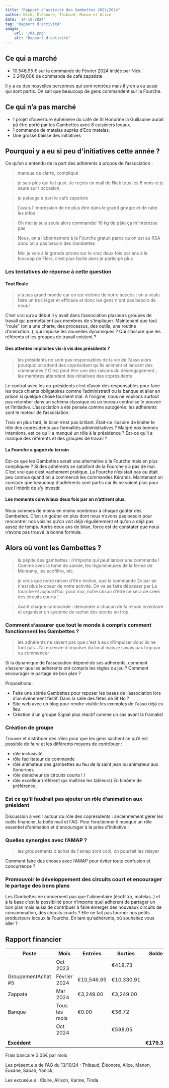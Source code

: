 ```yaml
---
title: "Rapport d’activité des Gambettes 2023/2024"
author: Nick, Éléonore, Thibaud, Manon et Alice
date: '14-10-2024'
tag: "Rapport d'activité"
image:
    url: '/RA.png'
    alt: "Rapport d'activité"
---
```


## Ce qui a marché
* 10.546,95 € sur la commande de Février 2024 initiée par Nick
* 3 249,00€ de commande de café zapatiste

Il y a eu des nouvelles personnes qui sont rentrées mais il y en a eu aussi qui sont partis. On sait que beaucoup de gens commandent sur la Fourche.

## Ce qui n’a pas marché
* 1 projet d’ouverture éphémère du café de St Honorine la Guillaume aurait pû être porté par les Gambettes avec 8 cuisiniers locaux. 
* 1 commande de matelas auprès d’Eco matelas.
* Une grosse baisse des initiatives

## Pourquoi y a eu si peu d'initiatives cette année ?
Ce qu’on a entendu de la part des adhérents à propos de l’association : 

<blockquote>manque de clarté, compliqué</blockquote>
<blockquote>je sais plus qui fait quoi. Je reçois un mail de Nick tous les 6 mois et je saute sur l'occasion.</blockquote>
<blockquote>je patauge à part le café zapatiste</blockquote>
<blockquote>j'avais l'impression de ne plus être dans le grand groupe et de rater les infos</blockquote>
<blockquote>Oh moi je suis seule alors commander 10 kg de pâte ça m'intéresse pas</blockquote>
<blockquote>Nous, on a l’abonnement à la Fourche gratuit parce qu’on est au RSA donc on a pas besoin des Gambettes</blockquote>
<blockquote>Moi je vais à la grande promo sur le vrac deux fois par ans à la biocoop de Flers, c’est plus facile alors je participe plus</blockquote>

### Les tentatives de réponse à cette question 
#### Tout Roule
<blockquote>y'a pas grand monde car on est victime de notre succès : on a voulu faire un truc léger et efficace et donc les gens n'ont pas besoin de nous !</blockquote>

C’est vrai qu’au début il y avait dans l’association plusieurs groupes de travail qui permettaient aux membres de s'impliquer. Maintenant que tout “roule” (on a une charte, des processus, des outils, une routine d’animation..), qui impulse les nouvelles dynamiques ? Qui s’assure que les référents et les groupes de travail existent ?

#### Des attentes implicites vis-à vis des présidents ?
<blockquote>les présidents ne sont pas responsables de la vie de l'asso alors pourquoi on attend des coprésident qu'ils animent et lancent des commandes ?  C'est peut être une des raisons du désengagement ; les membres attendent des initiatives des coprésidents</blockquote>

Le contrat avec les co-présidents c’est d’avoir des responsables pour faire les trucs chiants obligatoires comme l’administratif ou la banque et aller en prison si quelque chose tournent mal.
A l’origine, nous ne voulions surtout pas retomber dans un schéma classique où un bureau  centralise le pouvoir et l’initiative. L’association a été pensée comme autogérée: les adhérents sont le moteur de l’association.

Trois en plus tard, le bilan n’est pas brillant. Était-ce illusoire de limiter le rôle des coprésidents aux formalités administratives ? Malgré nos bonnes intentions, est ce qu’il a manqué un rôle à la présidence ? Est-ce qu’il a manqué des référents et des groupes de travail ? 

#### La Fourche a gagné du terrain
Est-ce que les Gambettes serait une alternative à la Fourche mais en plus compliquée ? Si des adhérents se satisfont de la Fourche y’a pas de mal. C’est vrai que c’est vachement pratique.  La Fourche n’existait pas ou était peu connue quand on a commencé les commandes Kéramis. Maintenant on constate que beaucoup d'adhérents sont partis car ils ne voient plus pour eux l'intérêt de s’y investir.

#### Les moments conviviaux deux fois par an n’attirent plus, 
Nous sommes de moins en moins nombreux à chaque goûter des Gambettes.
C’est un goûter en plus dont nous n’avons pas besoin pour rencontrer nos voisins qu’on voit déjà régulièrement et qu’on a déjà pas assez de temps. Après deux ans de bilan, force est de constater que nous n’avons pas trouvé la bonne formule.

## Alors où vont les Gambettes ?
<blockquote>la pépite des gambettes : n'importe qui peut lancer une commande ! Comme avec la tome de savoie, les légumineuses de la ferme de Montamy, les ecofiltro, etc.</blockquote>
<blockquote>je crois que notre raison d'être évolue, que la commande 2x par an n'est plus le coeur de notre activité. On va se faire dépasser par La fourche et aujourd'hui, pour moi, notre raison d'être ce sera de créer des circuits courts !</blockquote>
<blockquote>Avant chaque commande : demander à chacun de faire son inventaire et organiser un système de rachat des stocks en trop</blockquote>

### Comment s’assurer que tout le monde à compris comment fonctionnent les Gambettes ?
<blockquote>les adhérents ne savent pas que c'est à eux d'impulser donc ils ne font pas. J'ai eu envie d'impulser du local mais je savais pas trop par ou commencer</blockquote>

Si la dynamique de l’association dépend de ses adhérents, comment s’assurer que les adhérents ont compris les règles du jeu ? Comment encourager le partage de bon plan ?

Propositions : 
* Faire une soirée Gambettes pour reposer les bases de l’association lors d’un événement festif. Dans la salle des fêtes de St Ho ?
* Site web avec un blog pour rendre visible les exemples de l'asso déjà eu lieu 
* Création d’un groupe Signal plus réactif comme un sas avant la framalist

### Création de groupe 
Trouver et distribuer des rôles pour que les gens sachent ce qu’il est possible de faire et les différents moyens de contribuer : 
* rôle inclusivité 
* rôle facilitateur de commande 
* rôle animateur des gambettes au feu de la saint jean ou animateur aux Sonorines 
* rôle dénicheur de circuits courts ! / 
* rôle excelleur (référent qui maîtrise les tableurs)
En binôme de préférence.

### Est ce qu’il faudrait pas ajouter un rôle d’animation aux président 
Discussion à venir autour du rôle des coprésidents : anciennement gérer les outils financier, la boîte mail et l'AG. Pour fonctionner il manque un rôle essentiel d'animation et d'encourager à la prise d'initiative !

### Quelles synergies avec l’AMAP ?
<blockquote>les groupements d'achat de l'amap sont cool, on pourrait les relayer</blockquote>
Comment faire des choses avec l’AMAP pour éviter toute confusion et concurrence ?

### Promouvoir le développement des circuits court et encourager le partage des bons plans
Les Gambettes ne concernent pas que l'alimentaire (écofiltro, matelas..) et à la base c’est la possibilité pour n’importe quel adhérent de partager un bon plan mais aussi de contribuer à faire émerger des nouveaux circuits de consommation, des circuits courts ? Elle ne fait pas tourner nos petits producteurs locaux la Fourche.
En tant qu'adhérents, où souhaitez vous aller ?

## Rapport financier 

| Poste             | Mois         | Entrées      | Sorties      | Solde    |
|-------------------|--------------|--------------|--------------|----------|
|                   | Oct 2023     |              | €418.73      |          |
| GroupementAchat #5| Février 2024 | €10,546.95   | €10,330.91   |          |
| Zappata           | Mar 2024     | €3,249.00    | €3,249.00    |          |
| Banque            | Tous les mois| €0.00        | €36.72       |          |
|                   | Oct 2024     |              | €598.05      |          |
|                   |              |              |              |          |
| **Excédent**      |              |              |              | **€179.32** |

<p>Frais bancaire 3.06€ par mois</p>



Les présent.e.s de l'AG du 13/10/24 : Thibaud, Éléonore, Alice, Manon, Euxane, Sabah, Yanick, 

Les excusé.e.s : Claire, Allison, Karine, Tinda